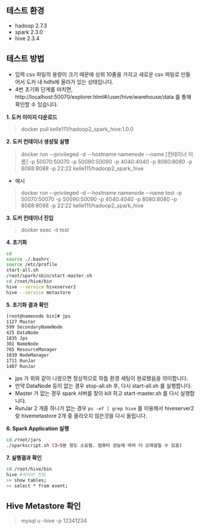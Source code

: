 ## 테스트 환경
- hadoop 2.7.3
- spark 2.3.0
- hive 2.3.4

## 테스트 방법
- 입력 csv 파일의 용량이 크기 때문에 상위 10줄을 가지고 새로운 csv 파일로 만들어서 도커 내 hdfs에 올라가 있는 상태입니다. 
- 4번 초기화 단계를 마치면, http://localhost:50070/explorer.html#/user/hive/warehouse/data 를 통해 확인할 수 있습니다.


**1. 도커 이미지 다운로드**
> docker pull kelle111/hadoop2_spark_hive:1.0.0

**2. 도커 컨테이너 생성및 실행**
> docker run --privileged -d --hostname namenode --name [컨테이너 이름]  -p 50070:50070 -p 50090:50090 -p 4040:4040 -p 8080:8080 -p 8088:8088 -p 22:22 kelle111/hadoop2_spark_hive
* 예시
> docker run --privileged -d --hostname namenode --name test -p 50070:50070 -p 50090:50090 -p 4040:4040 -p 8080:8080 -p 8088:8088 -p 22:22 kelle111/hadoop2_spark_hive

**3. 도커 컨테이너 진입**
> docker exec -it test

**4. 초기화**
```bash
cd
source ./.bashrc
source /etc/profile
start-all.sh
/root/spark/sbin/start-master.sh
cd /root/hive/bin
hive --service hiveserver2
hive --service metastore
```
**5. 초기화 결과 확인**
```bash
[root@namenode bin]# jps
1127 Master
599 SecondaryNameNode
425 DataNode
1835 Jps
301 NameNode
765 ResourceManager
1039 NodeManager
1711 RunJar
1407 RunJar
```
- jps 가 위와 같이 나왔으면 정상적으로 하둡 환경 세팅이 완료됐음을 의미합니다.
- 만약 DataNode 등이 없는 경우 stop-all.sh 후, 다시 start-all.sh 를 실행합니다.
- Master 가 없는 경우 spark 서버를 찾아 kill 하고 start-master.sh 를 다시 실행합니다.
- RunJar 2 개중 하나가 없는 경우 `ps -ef | grep hive` 를 이용해서 hiveserver2 랑 hivemetastore 2개 중 올라오지 않은것을 다시 올립니다.

**6. Spark Application 실행**
```bash
cd /root/jars
./sparkscript.sh (3~5분 정도 소요됨. 컴퓨터 성능에 따라 더 오래걸릴 수 있음)
```

**7. 실행결과 확인**
```bash
cd /root/hive/bin
hive #하이브 진입 
>> show tables;
>> select * from event;
```

## Hive Metastore 확인
> mysql u -hive -p
12341234

